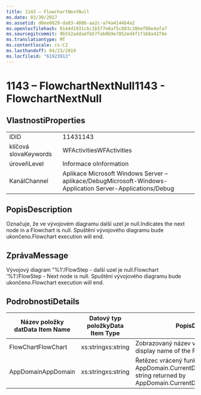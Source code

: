 ```yaml
---
title: 1143 – FlowchartNextNull
ms.date: 03/30/2017
ms.assetid: d0ee0829-da83-4086-aa2c-a74a4144b4a2
ms.openlocfilehash: 0144d1931c6c1b577e8af5c803c38bef06e4afa7
ms.sourcegitcommit: 9b552addadfb57fab0b9e7852ed4f1f1b8a42f8e
ms.translationtype: MT
ms.contentlocale: cs-CZ
ms.lasthandoff: 04/23/2019
ms.locfileid: "61923913"
---
```

# <a name="1143---flowchartnextnull"></a><span data-ttu-id="eb5c9-102">1143 – FlowchartNextNull</span><span class="sxs-lookup"><span data-stu-id="eb5c9-102">1143 - FlowchartNextNull</span></span>
## <a name="properties"></a><span data-ttu-id="eb5c9-103">Vlastnosti</span><span class="sxs-lookup"><span data-stu-id="eb5c9-103">Properties</span></span>  
  
|||  
|-|-|  
|<span data-ttu-id="eb5c9-104">ID</span><span class="sxs-lookup"><span data-stu-id="eb5c9-104">ID</span></span>|<span data-ttu-id="eb5c9-105">1143</span><span class="sxs-lookup"><span data-stu-id="eb5c9-105">1143</span></span>|  
|<span data-ttu-id="eb5c9-106">klíčová slova</span><span class="sxs-lookup"><span data-stu-id="eb5c9-106">Keywords</span></span>|<span data-ttu-id="eb5c9-107">WFActivities</span><span class="sxs-lookup"><span data-stu-id="eb5c9-107">WFActivities</span></span>|  
|<span data-ttu-id="eb5c9-108">úroveň</span><span class="sxs-lookup"><span data-stu-id="eb5c9-108">Level</span></span>|<span data-ttu-id="eb5c9-109">Informace o</span><span class="sxs-lookup"><span data-stu-id="eb5c9-109">Information</span></span>|  
|<span data-ttu-id="eb5c9-110">Kanál</span><span class="sxs-lookup"><span data-stu-id="eb5c9-110">Channel</span></span>|<span data-ttu-id="eb5c9-111">Aplikace Microsoft Windows Server – aplikace/Debug</span><span class="sxs-lookup"><span data-stu-id="eb5c9-111">Microsoft-Windows-Application Server-Applications/Debug</span></span>|  
  
## <a name="description"></a><span data-ttu-id="eb5c9-112">Popis</span><span class="sxs-lookup"><span data-stu-id="eb5c9-112">Description</span></span>  
 <span data-ttu-id="eb5c9-113">Označuje, že ve vývojovém diagramu další uzel je null.</span><span class="sxs-lookup"><span data-stu-id="eb5c9-113">Indicates the next node in a Flowchart is null.</span></span> <span data-ttu-id="eb5c9-114">Spuštění vývojového diagramu bude ukončeno.</span><span class="sxs-lookup"><span data-stu-id="eb5c9-114">Flowchart execution will end.</span></span>  
  
## <a name="message"></a><span data-ttu-id="eb5c9-115">Zpráva</span><span class="sxs-lookup"><span data-stu-id="eb5c9-115">Message</span></span>  
 <span data-ttu-id="eb5c9-116">Vývojový diagram "%1'/FlowStep - další uzel je null.</span><span class="sxs-lookup"><span data-stu-id="eb5c9-116">Flowchart '%1'/FlowStep - Next node is null.</span></span> <span data-ttu-id="eb5c9-117">Spuštění vývojového diagramu bude ukončeno.</span><span class="sxs-lookup"><span data-stu-id="eb5c9-117">Flowchart execution will end.</span></span>  
  
## <a name="details"></a><span data-ttu-id="eb5c9-118">Podrobnosti</span><span class="sxs-lookup"><span data-stu-id="eb5c9-118">Details</span></span>  
  
|<span data-ttu-id="eb5c9-119">Název položky dat</span><span class="sxs-lookup"><span data-stu-id="eb5c9-119">Data Item Name</span></span>|<span data-ttu-id="eb5c9-120">Datový typ položky</span><span class="sxs-lookup"><span data-stu-id="eb5c9-120">Data Item Type</span></span>|<span data-ttu-id="eb5c9-121">Popis</span><span class="sxs-lookup"><span data-stu-id="eb5c9-121">Description</span></span>|  
|--------------------|--------------------|-----------------|  
|<span data-ttu-id="eb5c9-122">FlowChart</span><span class="sxs-lookup"><span data-stu-id="eb5c9-122">FlowChart</span></span>|<span data-ttu-id="eb5c9-123">xs:string</span><span class="sxs-lookup"><span data-stu-id="eb5c9-123">xs:string</span></span>|<span data-ttu-id="eb5c9-124">Zobrazovaný název vývojový diagram.</span><span class="sxs-lookup"><span data-stu-id="eb5c9-124">The display name of the FlowChart.</span></span>|  
|<span data-ttu-id="eb5c9-125">AppDomain</span><span class="sxs-lookup"><span data-stu-id="eb5c9-125">AppDomain</span></span>|<span data-ttu-id="eb5c9-126">xs:string</span><span class="sxs-lookup"><span data-stu-id="eb5c9-126">xs:string</span></span>|<span data-ttu-id="eb5c9-127">Řetězec vrácený funkcí AppDomain.CurrentDomain.FriendlyName.</span><span class="sxs-lookup"><span data-stu-id="eb5c9-127">The string returned by AppDomain.CurrentDomain.FriendlyName.</span></span>|
